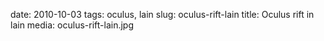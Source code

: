 ﻿date: 2010-10-03
tags: oculus, lain
slug: oculus-rift-lain
title: Oculus rift in lain
media: oculus-rift-lain.jpg

